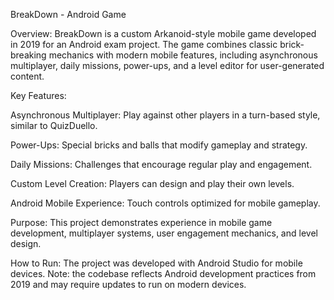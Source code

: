 BreakDown - Android Game

Overview:
BreakDown is a custom Arkanoid-style mobile game developed in 2019 for an Android exam project. The game combines classic brick-breaking mechanics with modern mobile features, including asynchronous multiplayer, daily missions, power-ups, and a level editor for user-generated content.

Key Features:

Asynchronous Multiplayer: Play against other players in a turn-based style, similar to QuizDuello.

Power-Ups: Special bricks and balls that modify gameplay and strategy.

Daily Missions: Challenges that encourage regular play and engagement.

Custom Level Creation: Players can design and play their own levels.

Android Mobile Experience: Touch controls optimized for mobile gameplay.

Purpose:
This project demonstrates experience in mobile game development, multiplayer systems, user engagement mechanics, and level design.

How to Run:
The project was developed with Android Studio for mobile devices. Note: the codebase reflects Android development practices from 2019 and may require updates to run on modern devices.
